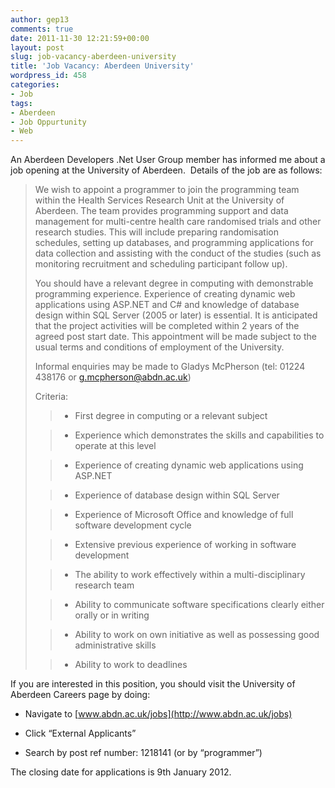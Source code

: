 ```yaml
---
author: gep13
comments: true
date: 2011-11-30 12:21:59+00:00
layout: post
slug: job-vacancy-aberdeen-university
title: 'Job Vacancy: Aberdeen University'
wordpress_id: 458
categories:
- Job
tags:
- Aberdeen
- Job Oppurtunity
- Web
---
```


An Aberdeen Developers .Net User Group member has informed me about a job opening at the University of Aberdeen.  Details of the job are as follows:


<blockquote>We wish to appoint a programmer to join the programming team within the Health Services Research Unit at the University of Aberdeen. The team provides programming support and data management for multi-centre health care randomised trials and other research studies. This will include preparing randomisation schedules, setting up databases, and programming applications for data collection and assisting with the conduct of the studies (such as monitoring recruitment and scheduling participant follow up).

You should have a relevant degree in computing with demonstrable programming experience. Experience of creating dynamic web applications using ASP.NET and C# and knowledge of database design within SQL Server (2005 or later) is essential.
It is anticipated that the project activities will be completed within 2 years of the agreed post start date. This appointment will be made subject to the usual terms and conditions of employment of the University.

Informal enquiries may be made to Gladys McPherson (tel: 01224 438176 or [g.mcpherson@abdn.ac.uk](mailto:g.mcpherson@abdn.ac.uk))

Criteria:

> 
> 
	
>   * First degree in computing or a relevant subject
> 
	
>   * Experience which demonstrates the skills and capabilities to operate at this level
> 
	
>   * Experience of creating dynamic web applications using ASP.NET
> 
	
>   * Experience of database design within SQL Server
> 
	
>   * Experience of Microsoft Office and knowledge of full software development cycle
> 
	
>   * Extensive previous experience of working in software development
> 
	
>   * The ability to work effectively within a multi-disciplinary research team
> 
	
>   * Ability to communicate software specifications clearly either orally or in writing
> 
	
>   * Ability to work on own initiative as well as possessing good administrative skills
> 
	
>   * Ability to work to deadlines
> 

</blockquote>


If you are interested in this position, you should visit the University of Aberdeen Careers page by doing:



	
  * Navigate to [www.abdn.ac.uk/jobs](http://www.abdn.ac.uk/jobs)

	
  * Click “External Applicants”

	
  * Search by post ref number: 1218141 (or by “programmer”)


The closing date for applications is 9th January 2012.
